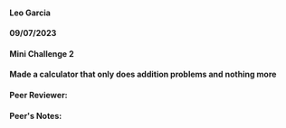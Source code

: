 #### Leo Garcia

#### 09/07/2023

#### Mini Challenge 2 

#### Made a calculator that only does addition problems and nothing more

#### Peer Reviewer: 
#### Peer's Notes: 